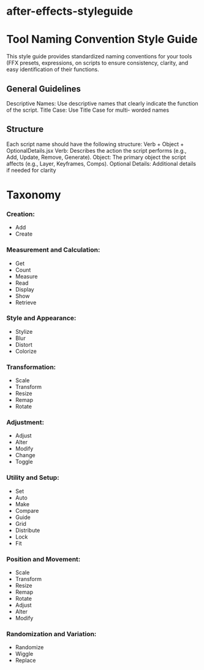 # after-effects-styleguide
# Tool Naming Convention Style Guide
This style guide provides standardized naming conventions for your tools (FFX presets, expressions, on scripts to ensure consistency, clarity, and easy identification of their functions.

## General Guidelines
Descriptive Names: Use descriptive names that clearly indicate the function of the script.
Title Case: Use Title Case for multi- worded names 

## Structure
Each script name should have the following structure:
Verb + Object + OptionalDetails.jsx
Verb: Describes the action the script performs (e.g., Add, Update, Remove, Generate).
Object: The primary object the script affects (e.g., Layer, Keyframes, Comps).
Optional Details: Additional details if needed for clarity 

# Taxonomy
### Creation:
- Add
- Create

### Measurement and Calculation:
- Get
- Count
- Measure
- Read
- Display
- Show
- Retrieve

### Style and Appearance:
- Stylize
- Blur
- Distort
- Colorize

### Transformation:
- Scale
- Transform
- Resize
- Remap
- Rotate

### Adjustment:
- Adjust
- Alter
- Modify
- Change
- Toggle

### Utility and Setup:
- Set
- Auto
- Make
- Compare
- Guide
- Grid
- Distribute
- Lock
- Fit

### Position and Movement:
- Scale
- Transform
- Resize
- Remap
- Rotate
- Adjust
- Alter
- Modify

### Randomization and Variation:
- Randomize
- Wiggle
- Replace
